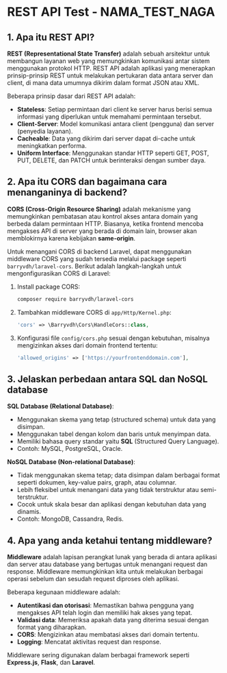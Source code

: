 
# REST API Test - NAMA_TEST_NAGA

## 1. Apa itu REST API?

**REST (Representational State Transfer)** adalah sebuah arsitektur untuk membangun layanan web yang memungkinkan komunikasi antar sistem menggunakan protokol HTTP. REST API adalah aplikasi yang menerapkan prinsip-prinsip REST untuk melakukan pertukaran data antara server dan client, di mana data umumnya dikirim dalam format JSON atau XML.

Beberapa prinsip dasar dari REST API adalah:
- **Stateless**: Setiap permintaan dari client ke server harus berisi semua informasi yang diperlukan untuk memahami permintaan tersebut.
- **Client-Server**: Model komunikasi antara client (pengguna) dan server (penyedia layanan).
- **Cacheable**: Data yang dikirim dari server dapat di-cache untuk meningkatkan performa.
- **Uniform Interface**: Menggunakan standar HTTP seperti GET, POST, PUT, DELETE, dan PATCH untuk berinteraksi dengan sumber daya.

## 2. Apa itu CORS dan bagaimana cara menanganinya di backend?

**CORS (Cross-Origin Resource Sharing)** adalah mekanisme yang memungkinkan pembatasan atau kontrol akses antara domain yang berbeda dalam permintaan HTTP. Biasanya, ketika frontend mencoba mengakses API di server yang berada di domain lain, browser akan memblokirnya karena kebijakan **same-origin**.

Untuk menangani CORS di backend Laravel, dapat menggunakan middleware CORS yang sudah tersedia melalui package seperti `barryvdh/laravel-cors`. Berikut adalah langkah-langkah untuk mengonfigurasikan CORS di Laravel:

1. Install package CORS:
   ```bash
   composer require barryvdh/laravel-cors
   ```

2. Tambahkan middleware CORS di `app/Http/Kernel.php`:
   ```php
   'cors' => \Barryvdh\Cors\HandleCors::class,
   ```

3. Konfigurasi file `config/cors.php` sesuai dengan kebutuhan, misalnya mengizinkan akses dari domain frontend tertentu:
   ```php
   'allowed_origins' => ['https://yourfrontenddomain.com'],
   ```

## 3. Jelaskan perbedaan antara SQL dan NoSQL database

**SQL Database (Relational Database)**:
- Menggunakan skema yang tetap (structured schema) untuk data yang disimpan.
- Menggunakan tabel dengan kolom dan baris untuk menyimpan data.
- Memiliki bahasa query standar yaitu **SQL** (Structured Query Language).
- Contoh: MySQL, PostgreSQL, Oracle.

**NoSQL Database (Non-relational Database)**:
- Tidak menggunakan skema tetap; data disimpan dalam berbagai format seperti dokumen, key-value pairs, graph, atau columnar.
- Lebih fleksibel untuk menangani data yang tidak terstruktur atau semi-terstruktur.
- Cocok untuk skala besar dan aplikasi dengan kebutuhan data yang dinamis.
- Contoh: MongoDB, Cassandra, Redis.

## 4. Apa yang anda ketahui tentang middleware?

**Middleware** adalah lapisan perangkat lunak yang berada di antara aplikasi dan server atau database yang bertugas untuk menangani request dan response. Middleware memungkinkan kita untuk melakukan berbagai operasi sebelum dan sesudah request diproses oleh aplikasi.

Beberapa kegunaan middleware adalah:
- **Autentikasi dan otorisasi**: Memastikan bahwa pengguna yang mengakses API telah login dan memiliki hak akses yang tepat.
- **Validasi data**: Memeriksa apakah data yang diterima sesuai dengan format yang diharapkan.
- **CORS**: Mengizinkan atau membatasi akses dari domain tertentu.
- **Logging**: Mencatat aktivitas request dan response.

Middleware sering digunakan dalam berbagai framework seperti **Express.js**, **Flask**, dan **Laravel**.